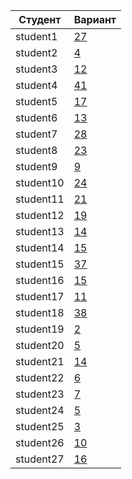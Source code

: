 | **Студент** | **Вариант**|
|-------------|------------|
| student1 | [27](./tasks/27) |
| student2 | [4](./tasks/4) |
| student3 | [12](./tasks/12) |
| student4 | [41](./tasks/41) |
| student5 | [17](./tasks/17) |
| student6 | [13](./tasks/13) |
| student7 | [28](./tasks/28) |
| student8 | [23](./tasks/23) |
| student9 | [9](./tasks/9) |
| student10 | [24](./tasks/24) |
| student11 | [21](./tasks/21) |
| student12 | [19](./tasks/19) |
| student13 | [14](./tasks/14) |
| student14 | [15](./tasks/15) |
| student15 | [37](./tasks/37) |
| student16 | [15](./tasks/15) |
| student17 | [11](./tasks/11) |
| student18 | [38](./tasks/38) |
| student19 | [2](./tasks/2) |
| student20 | [5](./tasks/5) |
| student21 | [14](./tasks/14) |
| student22 | [6](./tasks/6) |
| student23 | [7](./tasks/7) |
| student24 | [5](./tasks/5) |
| student25 | [3](./tasks/3) |
| student26 | [10](./tasks/10) |
| student27 | [16](./tasks/16) |
